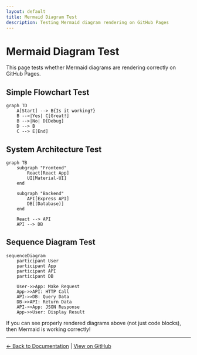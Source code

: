 ```yaml
---
layout: default
title: Mermaid Diagram Test
description: Testing Mermaid diagram rendering on GitHub Pages
---
```


# Mermaid Diagram Test

This page tests whether Mermaid diagrams are rendering correctly on GitHub Pages.

## Simple Flowchart Test

```mermaid
graph TD
    A[Start] --> B{Is it working?}
    B -->|Yes| C[Great!]
    B -->|No| D[Debug]
    D --> B
    C --> E[End]
```

## System Architecture Test

```mermaid
graph TB
    subgraph "Frontend"
        React[React App]
        UI[Material-UI]
    end
    
    subgraph "Backend"
        API[Express API]
        DB[(Database)]
    end
    
    React --> API
    API --> DB
```

## Sequence Diagram Test

```mermaid
sequenceDiagram
    participant User
    participant App
    participant API
    participant DB
    
    User->>App: Make Request
    App->>API: HTTP Call
    API->>DB: Query Data
    DB->>API: Return Data
    API->>App: JSON Response
    App->>User: Display Result
```

If you can see properly rendered diagrams above (not just code blocks), then Mermaid is working correctly!

---

[← Back to Documentation](index.md) | [View on GitHub](https://github.com/vishalm/agentcare) 